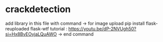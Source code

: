 # crackdetection
add library in this file with command -> for image upload 
pip install flask-reuploaded flask-wtf 
tutorial : https://youtu.be/dP-2NVUgh50?si=Hx8BvEOvjaLQuAWO 
-> end command
